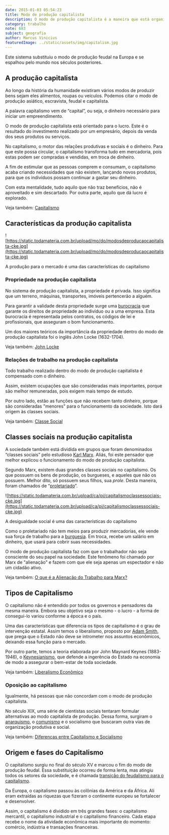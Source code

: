 ```yaml
---
date: 2015-01-03 05:54:23
title: Modo de produção capitalista
description: O modo de produção capitalista é a maneira que está organizado um sistema produtivo com o objetivo de lucrar.
category: trabalho
note: 683
subject: geografia
author: Marcus Vinicius
featuredImage: ../static/assets/img/capitalism.jpg
---
```


Este sistema substituiu o modo de produção feudal na Europa e se espalhou pelo mundo nos séculos posteriores.

## A produção capitalista

Ao longo da história da humanidade existiram vários modos de produzir bens sejam eles alimentos, roupas ou veículos. Podemos citar o modo de produção asiático, escravista, feudal e capitalista.

A palavra capitalismo vem de “capital”, ou seja, o dinheiro necessário para iniciar um empreendimento.

O modo de produção capitalista está orientado para o lucro. Este é o 
resultado do investimento realizado por um empresário, depois da venda 
dos seus produtos ou serviços.

No capitalismo, o motor das 
relações produtivas e sociais é o dinheiro. Para que este possa 
circular, o capitalismo transforma tudo em mercadoria, pois estas podem 
ser compradas e vendidas, em troca de dinheiro.

A fim de estimular que as pessoas comprem e consumam, o capitalismo acaba criando 
necessidades que não existem, lançando novos produtos, para que os 
indivíduos possam continuar a gastar seu dinheiro.

Com esta 
mentalidade, tudo aquilo que não traz benefícios, não é aproveitado e 
sim descartado. Por outra parte, aquilo que dá lucro é explorado.

Veja também:                [Capitalismo](https://www.todamateria.com.br/capitalismo/)

## Características da produção capitalista

![https://static.todamateria.com.br/upload/mo/do/modosdeproducaocapitalista-cke.jpg](https://static.todamateria.com.br/upload/mo/do/modosdeproducaocapitalista-cke.jpg)

A produção para o mercado é uma das características do capitalismo

### Propriedade na produção capitalista

No sistema de produção capitalista, a propriedade é privada. Isso 
significa que um terreno, máquinas, transportes, imóveis pertencerão a 
alguém.

Para garantir a validade desta propriedade surge uma [burocracia](https://www.todamateria.com.br/o-que-e-burocracia/) que garante os direitos de propriedade ao indivíduo ou a uma empresa. 
Esta burocracia é representada pelos contratos, os códigos de lei e 
profissionais, que asseguram o bom funcionamento.

Um dos maiores 
teóricos da importância da propriedade dentro do modo de produção 
capitalista foi o inglês John Locke (1632-1704).

Veja também:                [John Locke](https://www.todamateria.com.br/john-locke/)

### Relações de trabalho na produção capitalista

Todo trabalho realizado dentro do modo de produção capitalista é compensado com o dinheiro.

Assim, existem ocupações que são consideradas mais importantes, porque são melhor remuneradas, pois exigem mais tempo de estudo.

Por outro lado, estão as funções que não recebem tanto dinheiro, porque são consideradas "menores" para o funcionamento da sociedade. Isto dará 
origem às classes sociais.

Veja também:                [Classe Social](https://www.todamateria.com.br/classe-social/)

## Classes sociais na produção capitalista

A sociedade também está dividida em grupos que foram denominados “classes sociais” pelo estudioso [Karl Marx](https://www.todamateria.com.br/karl-marx/). Aliás, foi este pensador que melhor explicou o funcionamento do modo de produção capitalista.

Segundo Marx, existem duas grandes classes sociais no capitalismo. Os que 
possuem os bens de produção, os burgueses, e aqueles que não os possuem. Melhor dito, só possuem seus filhos, sua *prole*. Desta maneira, foram chamados de “[proletariado](https://www.todamateria.com.br/proletariado/)”.

![https://static.todamateria.com.br/upload/ca/pi/capitalismoclassessociais-cke.jpg](https://static.todamateria.com.br/upload/ca/pi/capitalismoclassessociais-cke.jpg)

A desigualdade social é uma das características do capitalismo

Como o proletariado não tem meios para produzir mercadorias, ele vende sua força de trabalho para a [burguesia](https://www.todamateria.com.br/burguesia/). Em troca, recebe um salário em dinheiro, que usará para cobrir suas necessidades.

O modo de produção capitalista faz com que o trabalhador não seja 
consciente do seu papel na sociedade. Este fenômeno foi chamado por Marx de "alienação" e fazem com que ele seja apenas um espectador e não um 
cidadão ativo.

Veja também:                [O que é a Alienação do Trabalho para Marx?](https://www.todamateria.com.br/alienacao-trabalho/)

## Tipos de Capitalismo

O capitalismo não é 
entendido por todos os governos e pensadores da mesma maneira. Embora 
seu objetivo seja o mesmo - o lucro - a forma de consegui-lo variou 
conforme a época e o país.

Uma das características que diferencia 
os tipos de capitalismo é o grau de intervenção estatal. Assim temos o 
liberalismo, proposto por [Adam Smith](https://www.todamateria.com.br/adam-smith/), que prega que o Estado não deve se intrometer nos assuntos econômicos, deixando essa função para o mercado.

Por outro parte, temos a teoria elaborada por John Maynard Keynes (1883-1946), o [Keynesianismo](https://www.todamateria.com.br/keynesianismo/), que defende a ingerência do Estado na economia de modo a assegurar o bem-estar de toda sociedade.

Veja também:                [Liberalismo Econômico](https://www.todamateria.com.br/liberalismo-economico/)

### Oposição ao capitalismo

Igualmente, há pessoas que não concordam com o modo de produção capitalista.

No século XIX, uma série de cientistas sociais tentaram formular 
alternativas ao modo capitalista de produção. Dessa forma, surgiram o [anarquismo](https://www.todamateria.com.br/anarquismo/), o [comunismo](https://www.todamateria.com.br/comunismo/) e o socialismo que buscaram outra vias de organização produtiva e social.

Veja também:                [Diferenças entre Capitalismo e Socialismo](https://www.todamateria.com.br/diferencas-entre-capitalismo-e-socialismo/)

## Origem e fases do Capitalismo

O capitalismo 
surgiu no final do século XV e marcou o fim do modo de produção feudal. 
Essa substituição ocorreu de forma lenta, mas atingiu todos os setores 
da sociedade, e é chamada [transição do feudalismo para o capitalismo](https://www.todamateria.com.br/transicao-do-feudalismo-para-o-capitalismo/).

Da Europa, o capitalismo passou às colônias da América e da África. Ali 
eram extraídas as riquezas que fizeram o continente europeu se 
fortalecer e desenvolver.

Assim, o capitalismo é dividido em três 
grandes fases: o capitalismo mercantil, o capitalismo industrial e o 
capitalismo financeiro. Cada etapa recebe o nome da atividade econômica 
mais importante do momento: comércio, indústria e transações 
financeiras.